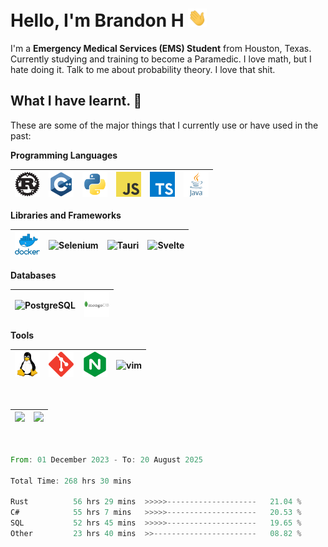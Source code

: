 
<h1>Hello, I'm Brandon H <img  src="https://raw.githubusercontent.com/ABSphreak/ABSphreak/master/gifs/Hi.gif" width="30px"></h1>

I'm a **Emergency Medical Services (EMS) Student** from Houston, Texas. Currently studying and training to become a Paramedic. 
I love math, but I hate doing it. Talk to me about probability theory. I love that shit.

## What I have learnt. 🧠

These are some of the major things that I currently use or have used in the past:


**Programming Languages**

<img title="Rust" alt="Rust" width="40px" src="https://raw.githubusercontent.com/github/explore/main/topics/rust/rust.png">|<img title="Cpp" alt="Cpp" width="40px" src="https://raw.githubusercontent.com/github/explore/main/topics/cpp/cpp.png">|<img title="Python" alt="Python" width="40px" src="https://raw.githubusercontent.com/github/explore/master/topics/python/python.png" />|<img alt="JS" title="JavaScript" width="40px" src="https://raw.githubusercontent.com/github/explore/master/topics/javascript/javascript.png">|<img alt="Typescript" title="Typescript" width="40px" src="https://raw.githubusercontent.com/github/explore/main/topics/typescript/typescript.png">|<img title="Java" alt="Java" width="40px" src="https://raw.githubusercontent.com/github/explore/master/topics/java/java.png">
|--|--|--|--|--|--|

**Libraries and Frameworks**

|<img title="Docker" alt="Docker" width="40px" src="https://raw.githubusercontent.com/github/explore/master/topics/docker/docker.png">|<img title="Selenium" alt="Selenium" width="40px" src="https://img.icons8.com/color/48/000000/selenium-test-automation.png">|<img title="Tauri" alt="Tauri" width="40px" src="https://avatars.githubusercontent.com/u/54536011?s=200&v=4">|<img title="Svelte" alt="Svelte" width="40px" src="https://avatars.githubusercontent.com/u/23617963?s=200&v=4">
|--|--|--|--|


**Databases**

<img title="PostgreSQL" alt="PostgreSQL" width="40px" src="https://avatars.githubusercontent.com/u/177543?s=200&v=4">|<img title="MongoDB" alt="MongoDB" width="40px" src="https://raw.githubusercontent.com/github/explore/master/topics/mongodb/mongodb.png"> <br>
|--|--|

**Tools**

<img title="Linux" alt="Linux" width="40px" src="https://raw.githubusercontent.com/github/explore/80688e429a7d4ef2fca1e82350fe8e3517d3494d/topics/linux/linux.png">|<img title="git" alt="git" width="40px" src="https://raw.githubusercontent.com/github/explore/master/topics/git/git.png">|<img title="Nginx" alt="Nginx" width="40px" src="https://raw.githubusercontent.com/github/explore/85cceaeeaf993ca35664dc37ea24f9237fbbfc14/topics/nginx/nginx.png">|<img title="vim" alt="vim" width="40px" src="https://upload.wikimedia.org/wikipedia/commons/thumb/9/9f/Vimlogo.svg/544px-Vimlogo.svg.png">
|--|--|--|--|
<br>

<img src="https://github-readme-stats.vercel.app/api?username=brandon-huu&show_icons=true&theme=radical&include_all_commits=true" style="display:inline-block;">|<img src="https://github-readme-stats.vercel.app/api/top-langs/?username=Brandon-Huu&layout=compact" style="display:inline-block;" />
|--|--|

<br>
<!--START_SECTION:waka-->

```rust
From: 01 December 2023 - To: 20 August 2025

Total Time: 268 hrs 30 mins

Rust          56 hrs 29 mins  >>>>>--------------------   21.04 %
C#            55 hrs 7 mins   >>>>>--------------------   20.53 %
SQL           52 hrs 45 mins  >>>>>--------------------   19.65 %
Other         23 hrs 40 mins  >>-----------------------   08.82 %
```

<!--END_SECTION:waka-->
